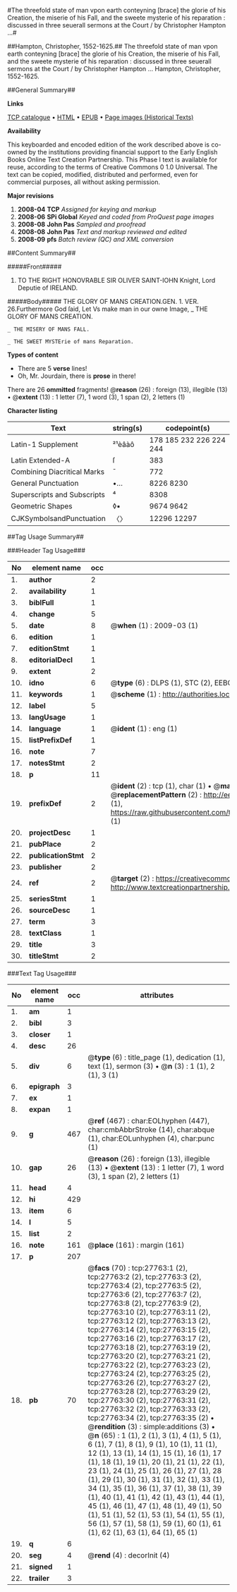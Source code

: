 #The threefold state of man vpon earth conteyning [brace] the glorie of his Creation, the miserie of his Fall, and the sweete mysterie of his reparation : discussed in three seuerall sermons at the Court / by Christopher Hampton ...#

##Hampton, Christopher, 1552-1625.##
The threefold state of man vpon earth conteyning [brace] the glorie of his Creation, the miserie of his Fall, and the sweete mysterie of his reparation : discussed in three seuerall sermons at the Court / by Christopher Hampton ...
Hampton, Christopher, 1552-1625.

##General Summary##

**Links**

[TCP catalogue](http://www.ota.ox.ac.uk/tcp/)  • 
[HTML](http://tei.it.ox.ac.uk/tcp/Texts-HTML/free/A02/A02609.html)  • 
[EPUB](http://tei.it.ox.ac.uk/tcp/Texts-EPUB/free/A02/A02609.epub) • 
[Page images (Historical Texts)](https://data.historicaltexts.jisc.ac.uk/view?pubId=eebo-24529874e&pageId=eebo-24529874e-27763-1)

**Availability**

This keyboarded and encoded edition of the
	       work described above is co-owned by the institutions
	       providing financial support to the Early English Books
	       Online Text Creation Partnership. This Phase I text is
	       available for reuse, according to the terms of Creative
	       Commons 0 1.0 Universal. The text can be copied,
	       modified, distributed and performed, even for
	       commercial purposes, all without asking permission.

**Major revisions**

1. __2008-04__ __TCP__ *Assigned for keying and markup*
1. __2008-06__ __SPi Global__ *Keyed and coded from ProQuest page images*
1. __2008-08__ __John Pas__ *Sampled and proofread*
1. __2008-08__ __John Pas__ *Text and markup reviewed and edited*
1. __2008-09__ __pfs__ *Batch review (QC) and XML conversion*

##Content Summary##

#####Front#####

1. TO THE RIGHT HONOVRABLE SIR OLIVER SAINT-IOHN Knight, Lord Deputie of IRELAND.

#####Body#####
THE GLORY OF MANS CREATION.GEN. 1. VER. 26.Furthermore God ſaid, Let Vs make man in our owne Image, 
    _ THE GLORY OF MANS CREATION.

    _ THE MISERY OF MANS FALL.

    _ THE SWEET MYSTErie of mans Reparation.

**Types of content**

  * There are 5 **verse** lines!
  * Oh, Mr. Jourdain, there is **prose** in there!

There are 26 **ommitted** fragments! 
 @__reason__ (26) : foreign (13), illegible (13)  •  @__extent__ (13) : 1 letter (7), 1 word (3), 1 span (2), 2 letters (1)

**Character listing**


|Text|string(s)|codepoint(s)|
|---|---|---|
|Latin-1 Supplement|²¹èâàô|178 185 232 226 224 244|
|Latin Extended-A|ſ|383|
|Combining             Diacritical Marks|̄|772|
|General Punctuation|•…|8226 8230|
|Superscripts             and Subscripts|⁴|8308|
|Geometric Shapes|◊▪|9674 9642|
|CJKSymbolsandPunctuation|〈〉|12296 12297|

##Tag Usage Summary##

###Header Tag Usage###

|No|element name|occ|attributes|
|---|---|---|---|
|1.|__author__|2||
|2.|__availability__|1||
|3.|__biblFull__|1||
|4.|__change__|5||
|5.|__date__|8| @__when__ (1) : 2009-03 (1)|
|6.|__edition__|1||
|7.|__editionStmt__|1||
|8.|__editorialDecl__|1||
|9.|__extent__|2||
|10.|__idno__|6| @__type__ (6) : DLPS (1), STC (2), EEBO-CITATION (1), OCLC (1), VID (1)|
|11.|__keywords__|1| @__scheme__ (1) : http://authorities.loc.gov/ (1)|
|12.|__label__|5||
|13.|__langUsage__|1||
|14.|__language__|1| @__ident__ (1) : eng (1)|
|15.|__listPrefixDef__|1||
|16.|__note__|7||
|17.|__notesStmt__|2||
|18.|__p__|11||
|19.|__prefixDef__|2| @__ident__ (2) : tcp (1), char (1)  •  @__matchPattern__ (2) : ([0-9\-]+):([0-9IVX]+) (1), (.+) (1)  •  @__replacementPattern__ (2) : http://eebo.chadwyck.com/downloadtiff?vid=$1&page=$2 (1), https://raw.githubusercontent.com/textcreationpartnership/Texts/master/tcpchars.xml#$1 (1)|
|20.|__projectDesc__|1||
|21.|__pubPlace__|2||
|22.|__publicationStmt__|2||
|23.|__publisher__|2||
|24.|__ref__|2| @__target__ (2) : https://creativecommons.org/publicdomain/zero/1.0/ (1), http://www.textcreationpartnership.org/docs/. (1)|
|25.|__seriesStmt__|1||
|26.|__sourceDesc__|1||
|27.|__term__|3||
|28.|__textClass__|1||
|29.|__title__|3||
|30.|__titleStmt__|2||


###Text Tag Usage###

|No|element name|occ|attributes|
|---|---|---|---|
|1.|__am__|1||
|2.|__bibl__|3||
|3.|__closer__|1||
|4.|__desc__|26||
|5.|__div__|6| @__type__ (6) : title_page (1), dedication (1), text (1), sermon (3)  •  @__n__ (3) : 1 (1), 2 (1), 3 (1)|
|6.|__epigraph__|3||
|7.|__ex__|1||
|8.|__expan__|1||
|9.|__g__|467| @__ref__ (467) : char:EOLhyphen (447), char:cmbAbbrStroke (14), char:abque (1), char:EOLunhyphen (4), char:punc (1)|
|10.|__gap__|26| @__reason__ (26) : foreign (13), illegible (13)  •  @__extent__ (13) : 1 letter (7), 1 word (3), 1 span (2), 2 letters (1)|
|11.|__head__|4||
|12.|__hi__|429||
|13.|__item__|6||
|14.|__l__|5||
|15.|__list__|2||
|16.|__note__|161| @__place__ (161) : margin (161)|
|17.|__p__|207||
|18.|__pb__|70| @__facs__ (70) : tcp:27763:1 (2), tcp:27763:2 (2), tcp:27763:3 (2), tcp:27763:4 (2), tcp:27763:5 (2), tcp:27763:6 (2), tcp:27763:7 (2), tcp:27763:8 (2), tcp:27763:9 (2), tcp:27763:10 (2), tcp:27763:11 (2), tcp:27763:12 (2), tcp:27763:13 (2), tcp:27763:14 (2), tcp:27763:15 (2), tcp:27763:16 (2), tcp:27763:17 (2), tcp:27763:18 (2), tcp:27763:19 (2), tcp:27763:20 (2), tcp:27763:21 (2), tcp:27763:22 (2), tcp:27763:23 (2), tcp:27763:24 (2), tcp:27763:25 (2), tcp:27763:26 (2), tcp:27763:27 (2), tcp:27763:28 (2), tcp:27763:29 (2), tcp:27763:30 (2), tcp:27763:31 (2), tcp:27763:32 (2), tcp:27763:33 (2), tcp:27763:34 (2), tcp:27763:35 (2)  •  @__rendition__ (3) : simple:additions (3)  •  @__n__ (65) : 1 (1), 2 (1), 3 (1), 4 (1), 5 (1), 6 (1), 7 (1), 8 (1), 9 (1), 10 (1), 11 (1), 12 (1), 13 (1), 14 (1), 15 (1), 16 (1), 17 (1), 18 (1), 19 (1), 20 (1), 21 (1), 22 (1), 23 (1), 24 (1), 25 (1), 26 (1), 27 (1), 28 (1), 29 (1), 30 (1), 31 (1), 32 (1), 33 (1), 34 (1), 35 (1), 36 (1), 37 (1), 38 (1), 39 (1), 40 (1), 41 (1), 42 (1), 43 (1), 44 (1), 45 (1), 46 (1), 47 (1), 48 (1), 49 (1), 50 (1), 51 (1), 52 (1), 53 (1), 54 (1), 55 (1), 56 (1), 57 (1), 58 (1), 59 (1), 60 (1), 61 (1), 62 (1), 63 (1), 64 (1), 65 (1)|
|19.|__q__|6||
|20.|__seg__|4| @__rend__ (4) : decorInit (4)|
|21.|__signed__|1||
|22.|__trailer__|3||
